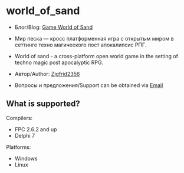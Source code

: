 # world_of_sand
* Блог/Blog: [Game World of Sand](http://gameworldofsand.blogspot.ru)

* Мир песка — кросс платформенная игра с открытым миром в сеттинге техно магического пост апокалипсис РПГ.
* World of sand - a cross-platform open world game in the setting of techno magic post apocalyptic RPG.

* Автор/Author: [Zigfrid2356](https://github.com/zigfrid2356)
* Вопросы и предложения/Support can be obtained via [Email](mailto:b09052015@yandex.ru)

What is supported?
----------------

Compilers:
* FPC 2.6.2 and up
* Delphi 7

Platforms:
* Windows
* Linux


